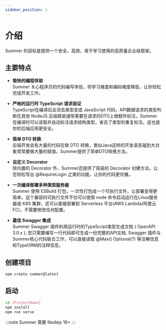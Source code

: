```yaml
---
sidebar_position: 1
---
```


# 介绍

Summer 的目标是提供一个安全，高效，易于学习使用的高质量企业级框架。

## 主要特点

- **愉快的编程体验**<br/>
  Summer 关心程序员的代码编写体验，将学习难度和编码难度降低，让你轻松完成开发工作。

- **严格的运行时 TypeScript 请求验证**<br/>
  TypeScript在编译后会消去类型变成 JavaScript 代码，API数据请求的类型判断在其他 NodeJS 后端框架通常需要在请求的DTO上做额外标注，Summer在编译时可以读取并自动标注请求结构类型，省去了类型的重复标注。这也是你的后端应用更安全。

- **简单 DTO 转换**<br/>
  后端开发会有大量的代码在做 DTO 转换，类似Java这样的开发语言碰到大对象常常要做大量的赋值，Summer提供了简单DTO转换方法。

- **自定义 Decorator**<br/>
  除内置的 Decorator 外，Summer还提供了简易的 Decorator 创建方法，让您轻松写出 @RequireLogin 之类的功能，让你的代码更优雅。

- **一次编译部署多种类型服务器**<br/>
  Summer 使用 ESBuild 打包，一次性打包成一个可执行文件，让部署变得更简单。这个兼容的可执行文件不仅可以使用 node 命令启动运行在Linux服务器或 K8S 集群，还可以直接部署到 Serverless 平台(AWS Lambda/阿里云FC)，不需要修改任何配置。

- **最佳 Swagger 集成**<br/>
  Summer Swagger 插件利用运行时的TypeScript类型生成文档 ( OpenAPI 3.0.x ), 您只需要编写一行代码即可生成一份完整的API文档. Swagger 插件与Summer核心代码联合工作，可以直接读取 @Max() Optional(?) 等注解信息和TypeORM的注释信息。

## 创建项目

```bash
npm create summer@latest
```

## 启动

```bash
cd [ProjectName]
npm install
npm run serve
```

:::note
Summer 需要 Nodejs 16+
:::